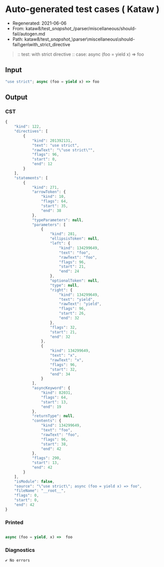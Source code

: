 # Auto-generated test cases ( Kataw )
- Regenerated: 2021-06-06
- From: kataw8/test\__snapshot__/parser/miscellaneous/should-fail/autogen.md
- Path: kataw8/test\__snapshot__\parser\miscellaneous\should-fail\gen\with_strict_directive
> :: test: with strict directive
> :: case: async (foo = yield x) => foo
## Input

`````js
"use strict"; async (foo = yield x) => foo
`````
## Output

### CST

```javascript
{
    "kind": 122,
    "directives": [
        {
            "kind": 201392131,
            "text": "use strict",
            "rawText": "\"use strict\"",
            "flags": 96,
            "start": 0,
            "end": 12
        }
    ],
    "statements": [
        {
            "kind": 271,
            "arrowToken": {
                "kind": 10,
                "flags": 64,
                "start": 35,
                "end": 38
            },
            "typeParameters": null,
            "parameters": [
                {
                    "kind": 281,
                    "ellipsisToken": null,
                    "left": {
                        "kind": 134299649,
                        "text": "foo",
                        "rawText": "foo",
                        "flags": 96,
                        "start": 21,
                        "end": 24
                    },
                    "optionalToken": null,
                    "type": null,
                    "right": {
                        "kind": 134299649,
                        "text": "yield",
                        "rawText": "yield",
                        "flags": 96,
                        "start": 26,
                        "end": 32
                    },
                    "flags": 32,
                    "start": 21,
                    "end": 32
                },
                {
                    "kind": 134299649,
                    "text": "x",
                    "rawText": "x",
                    "flags": 96,
                    "start": 32,
                    "end": 34
                }
            ],
            "asyncKeyword": {
                "kind": 82031,
                "flags": 64,
                "start": 13,
                "end": 19
            },
            "returnType": null,
            "contents": {
                "kind": 134299649,
                "text": "foo",
                "rawText": "foo",
                "flags": 96,
                "start": 38,
                "end": 42
            },
            "flags": 290,
            "start": 13,
            "end": 42
        }
    ],
    "isModule": false,
    "source": "\"use strict\"; async (foo = yield x) => foo",
    "fileName": "__root__",
    "flags": 0,
    "start": 0,
    "end": 42
}
```

### Printed

```javascript

async (foo = yield, x) =>  foo
```

### Diagnostics

```javascript
✔ No errors
```

